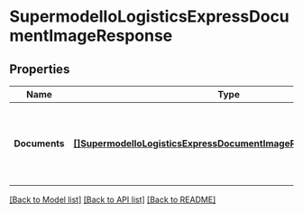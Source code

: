 # SupermodelIoLogisticsExpressDocumentImageResponse

## Properties
Name | Type | Description | Notes
------------ | ------------- | ------------- | -------------
**Documents** | [**[]SupermodelIoLogisticsExpressDocumentImageResponseDocuments**](supermodelIoLogisticsExpressDocumentImageResponse_documents.md) | Here you can find all document images from search query | [optional] [default to null]

[[Back to Model list]](../README.md#documentation-for-models) [[Back to API list]](../README.md#documentation-for-api-endpoints) [[Back to README]](../README.md)

